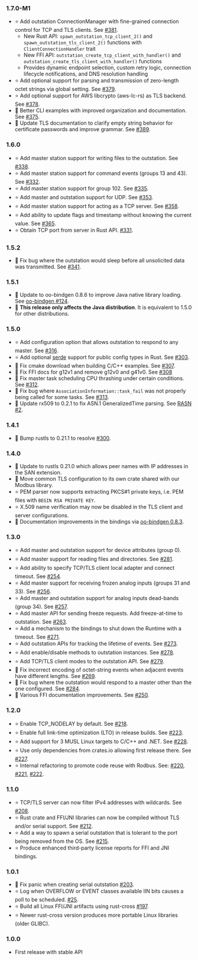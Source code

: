 
### 1.7.0-M1 ###
* :star: Add outstation ConnectionManager with fine-grained connection control for TCP and TLS clients. See [#381](https://github.com/stepfunc/dnp3/pull/381).
  * New Rust API: `spawn_outstation_tcp_client_2()` and `spawn_outstation_tls_client_2()` functions with `ClientConnectionHandler` trait
  * New FFI API: `outstation_create_tcp_client_with_handler()` and `outstation_create_tls_client_with_handler()` functions
  * Provides dynamic endpoint selection, custom retry logic, connection lifecycle notifications, and DNS resolution handling
* :star: Add optional support for parsing and transmission of zero-length octet strings via global setting. See [#379](https://github.com/stepfunc/dnp3/pull/379).
* :star: Add optional support for AWS libcrypto (aws-lc-rs) as TLS backend. See [#378](https://github.com/stepfunc/dnp3/pull/378).
* :wrench: Better CLI examples with improved organization and documentation. See [#375](https://github.com/stepfunc/dnp3/pull/375).
* :book: Update TLS documentation to clarify empty string behavior for certificate passwords and improve grammar. See [#389](https://github.com/stepfunc/dnp3/pull/389).

### 1.6.0 ###
* :star: Add master station support for writing files to the outstation. See [#338](https://github.com/stepfunc/dnp3/pull/338).
* :star: Add master station support for command events (groups 13 and 43). See [#332](https://github.com/stepfunc/dnp3/pull/332).
* :star: Add master station support for group 102. See [#335](https://github.com/stepfunc/dnp3/pull/335).
* :star: Add master and outstation support for UDP. See [#353](https://github.com/stepfunc/dnp3/pull/353).
* :star: Add master station support for acting as a TCP server. See [#358](https://github.com/stepfunc/dnp3/pull/358).
* :star: Add ability to update flags and timestamp without knowing the current value. See [#365](https://github.com/stepfunc/dnp3/pull/365).
* :star: Obtain TCP port from server in Rust API. [#331](https://github.com/stepfunc/dnp3/pull/331).

### 1.5.2 ###
* :bug: Fix bug where the outstation would sleep before all unsolicited data was transmitted. See [#341](https://github.com/stepfunc/dnp3/pull/341).

### 1.5.1 ###
* :wrench: Update to oo-bindgen 0.8.6 to improve Java native library loading. See [oo-bindgen #124](https://github.com/stepfunc/oo_bindgen/pull/124).
* :bell: **This release only affects the Java distribution**. It is equivalent to 1.5.0 for other distributions.

### 1.5.0 ###
* :star: Add configuration option that allows outstation to respond to any master. See [#316](https://github.com/stepfunc/dnp3/pull/316).
* :star: Add optional [serde](https://crates.io/crates/serde) support for public config types in Rust. See [#303](https://github.com/stepfunc/dnp3/pull/303).
* :wrench: Fix cmake download when building C/C++ examples. See [#307](https://github.com/stepfunc/dnp3/pull/307).
* :book: Fix FFI docs for g12v1 and remove g12v0 and g41v0. See [#308](https://github.com/stepfunc/dnp3/pull/308)
* :bug: Fix master task scheduling CPU thrashing under certain conditions. See [#312](https://github.com/stepfunc/dnp3/pull/312).
* :bug: Fix bug where `AssociationInformation::task_fail` was not properly being called for some tasks. See [#313](https://github.com/stepfunc/dnp3/pull/313).
* :bug: Update rx509 to 0.2.1 to fix ASN.1 GeneralizedTime parsing. See [RASN #2](https://github.com/stepfunc/rasn/pull/2).

### 1.4.1 ###
* :bug: Bump rustls to 0.21.1 to resolve [#300](https://github.com/stepfunc/dnp3/issues/300).

### 1.4.0 ###
* :wrench: Update to rustls 0.21.0 which allows peer names with IP addresses in the SAN extension.
* :wrench: Move common TLS configuration to its own crate shared with our Modbus library.
* :star: PEM parser now supports extracting PKCS#1 private keys, i.e. PEM files with `BEGIN RSA PRIVATE KEY`.
* :star: X.509 name verification may now be disabled in the TLS client and server configurations.
* :book: Documentation improvements in the bindings via [oo-bindgen 0.8.3](https://github.com/stepfunc/oo_bindgen/blob/main/CHANGELOG.md).

### 1.3.0 ###
* :star: Add master and outstation support for device attributes (group 0).
* :star: Add master support for reading files and directories. See [#281](https://github.com/stepfunc/dnp3/pull/281).
* :star: Add ability to specify TCP/TLS client local adapter and connect timeout. See [#254](https://github.com/stepfunc/dnp3/pull/254).
* :star: Add master support for receiving frozen analog inputs (groups 31 and 33). See [#256](https://github.com/stepfunc/dnp3/pull/256).
* :star: Add master and outstation support for analog inputs dead-bands (group 34). See [#257](https://github.com/stepfunc/dnp3/pull/257).
* :star: Add master API for sending freeze requests. Add freeze-at-time to outstation. See [#263](https://github.com/stepfunc/dnp3/pull/263).
* :star: Add a mechanism to the bindings to shut down the Runtime with a timeout. See [#271](https://github.com/stepfunc/dnp3/pull/271).
* :star: Add outstation APIs for tracking the lifetime of events. See [#273](https://github.com/stepfunc/dnp3/pull/273).
* :star: Add enable/disable methods to outstation instances. See [#278](https://github.com/stepfunc/dnp3/pull/278).
* :star: Add TCP/TLS client modes to the outstation API. See [#279](https://github.com/stepfunc/dnp3/pull/279).
* :bug: Fix incorrect encoding of octet-string events when adjacent events have different lengths. See [#269](https://github.com/stepfunc/dnp3/pull/270).
* :bug: Fix bug where the outstation would respond to a master other than the one configured. See [#284](https://github.com/stepfunc/dnp3/pull/284).
* :book: Various FFI documentation improvements. See [#250](https://github.com/stepfunc/dnp3/pull/250).

### 1.2.0 ###
* :star: Enable TCP_NODELAY by default. See [#218](https://github.com/stepfunc/dnp3/pull/218).
* :star: Enable full link-time optimization (LTO) in release builds. See [#223](https://github.com/stepfunc/dnp3/pull/223).
* :star: Add support for 3 MUSL Linux targets to C/C++ and .NET. See [#228](https://github.com/stepfunc/dnp3/pull/228).
* :star: Use only dependencies from crates.io allowing first release there. See [#227](https://github.com/stepfunc/dnp3/pull/227).
* :star: Internal refactoring to promote code reuse with Rodbus. See: [#220](https://github.com/stepfunc/dnp3/pull/220), [#221](https://github.com/stepfunc/dnp3/pull/221), [#222](https://github.com/stepfunc/dnp3/pull/222).

### 1.1.0 ###
* :star: TCP/TLS server can now filter IPv4 addresses with wildcards. See [#208](https://github.com/stepfunc/dnp3/pull/208).
* :star: Rust crate and FFI/JNI libraries can now be compiled without TLS and/or serial support. See [#212](https://github.com/stepfunc/dnp3/pull/212).
* :star: Add a way to spawn a serial outstation that is tolerant to the port being removed from the OS. See [#215](https://github.com/stepfunc/dnp3/pull/215).
* :star: Produce enhanced third-party license reports for FFI and JNI bindings.

### 1.0.1 ###
* :bug: Fix panic when creating serial outstation [#203](https://github.com/stepfunc/dnp3/pull/203).
* :star: Log when OVERFLOW or EVENT classes available IIN bits causes a poll to be scheduled. [#25](https://github.com/stepfunc/dnp3/pull/205).
* :star: Build all Linux FFI/JNI artifacts using rust-cross [#197](https://github.com/stepfunc/dnp3/pull/197).
* :star: Newer rust-cross version produces more portable Linux libraries (older GLIBC).

### 1.0.0 ###
* First release with stable API
